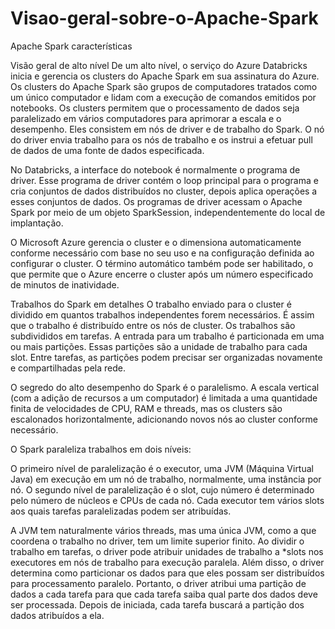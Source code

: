 # Visao-geral-sobre-o-Apache-Spark
Apache Spark características

Visão geral de alto nível
De um alto nível, o serviço do Azure Databricks inicia e gerencia os clusters do Apache Spark em sua assinatura do Azure. Os clusters do Apache Spark são grupos de computadores tratados como um único computador e lidam com a execução de comandos emitidos por notebooks. Os clusters permitem que o processamento de dados seja paralelizado em vários computadores para aprimorar a escala e o desempenho. Eles consistem em nós de driver e de trabalho do Spark. O nó do driver envia trabalho para os nós de trabalho e os instrui a efetuar pull de dados de uma fonte de dados especificada.

No Databricks, a interface do notebook é normalmente o programa de driver. Esse programa de driver contém o loop principal para o programa e cria conjuntos de dados distribuídos no cluster, depois aplica operações a esses conjuntos de dados. Os programas de driver acessam o Apache Spark por meio de um objeto SparkSession, independentemente do local de implantação.


O Microsoft Azure gerencia o cluster e o dimensiona automaticamente conforme necessário com base no seu uso e na configuração definida ao configurar o cluster. O término automático também pode ser habilitado, o que permite que o Azure encerre o cluster após um número especificado de minutos de inatividade.

Trabalhos do Spark em detalhes
O trabalho enviado para o cluster é dividido em quantos trabalhos independentes forem necessários. É assim que o trabalho é distribuído entre os nós de cluster. Os trabalhos são subdivididos em tarefas. A entrada para um trabalho é particionada em uma ou mais partições. Essas partições são a unidade de trabalho para cada slot. Entre tarefas, as partições podem precisar ser organizadas novamente e compartilhadas pela rede.

O segredo do alto desempenho do Spark é o paralelismo. A escala vertical (com a adição de recursos a um computador) é limitada a uma quantidade finita de velocidades de CPU, RAM e threads, mas os clusters são escalonados horizontalmente, adicionando novos nós ao cluster conforme necessário.

O Spark paraleliza trabalhos em dois níveis:

O primeiro nível de paralelização é o executor, uma JVM (Máquina Virtual Java) em execução em um nó de trabalho, normalmente, uma instância por nó.
O segundo nível de paralelização é o slot, cujo número é determinado pelo número de núcleos e CPUs de cada nó.
Cada executor tem vários slots aos quais tarefas paralelizadas podem ser atribuídas.

A JVM tem naturalmente vários threads, mas uma única JVM, como a que coordena o trabalho no driver, tem um limite superior finito. Ao dividir o trabalho em tarefas, o driver pode atribuir unidades de trabalho a *slots nos executores em nós de trabalho para execução paralela. Além disso, o driver determina como particionar os dados para que eles possam ser distribuídos para processamento paralelo. Portanto, o driver atribui uma partição de dados a cada tarefa para que cada tarefa saiba qual parte dos dados deve ser processada. Depois de iniciada, cada tarefa buscará a partição dos dados atribuídos a ela.
